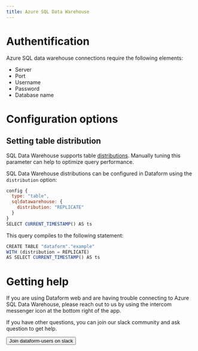 ```yaml
---
title: Azure SQL Data Warehouse
---
```


# Authentification

Azure SQL data warehouse connections require the following elements:

- Server
- Port
- Username
- Password
- Database name

# Configuration options

## Setting table distribution

SQL Data Warehouse supports table <a target="_blank" rel="noopener" href="https://docs.microsoft.com/en-us/azure/sql-data-warehouse/massively-parallel-processing-mpp-architecture#distributions">distributions</a>.
Manually tuning this parameter can help to optimize query performance.

SQL Data Warehouse distributions can be configured in Dataform using the `distribution` option:

```js
config {
  type: "table",
  sqldatawarehouse: {
    distribution: "REPLICATE"
  }
}
SELECT CURRENT_TIMESTAMP() AS ts
```

This query compiles to the following statement:

```js
CREATE TABLE "dataform"."example"
WITH (distribution = REPLICATE)
AS SELECT CURRENT_TIMESTAMP() AS ts
```

# Getting help

If you are using Dataform web and are having trouble connecting to Azure SQL Data Warehouse, please reach out to us by using the intercom messenger icon at the bottom right of the app.

If you have other questions, you can join our slack community and ask question to get help.

<a href="https://slack.dataform.co"><button>Join dataform-users on slack</button></a>
